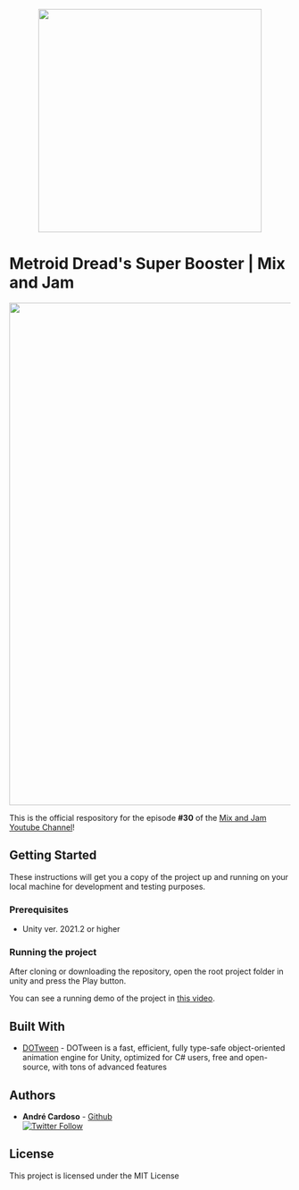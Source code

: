 
<p align="center">
    <img width="400px" src="http://mixandjam.com/wp-content/uploads/2019/11/git.png">    
</p>

# Metroid Dread's Super Booster | Mix and Jam

<p align="center">
<img width="900px" src="http://mixandjam.com/wp-content/uploads/2022/01/banner.png">
</p>

This is the official respository for the episode <b>#30</b> of the [Mix and Jam Youtube Channel](https://www.youtube.com/c/MixAndJam)!

## Getting Started

These instructions will get you a copy of the project up and running on your local machine for development and testing purposes.

### Prerequisites

-  Unity ver. 2021.2 or higher

### Running the project

After cloning or downloading the repository, open the root project folder in unity and press the Play button.

You can see a running demo of the project in [this video](https://youtu.be/myH829zACPQ).

## Built With

* [DOTween](http://dotween.demigiant.com/) - DOTween is a fast, efficient, fully type-safe object-oriented animation engine for Unity, optimized for C# users, free and open-source, with tons of advanced features

## Authors

* **André Cardoso** - [Github](https://github.com/cardosoandre)
<br>[![Twitter Follow](https://img.shields.io/twitter/follow/andre_mc.svg?style=social)](https://twitter.com/andre_mc)

## License

This project is licensed under the MIT License

